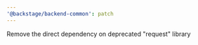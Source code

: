 ```yaml
---
'@backstage/backend-common': patch
---
```


Remove the direct dependency on deprecated "request" library
